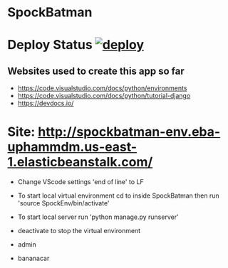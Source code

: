 # SpockBatman

# Deploy Status [![deploy](https://github.com/BenjDG/SpockBatman/actions/workflows/deploy.yml/badge.svg)](https://github.com/BenjDG/SpockBatman/actions/workflows/deploy.yml)

## Websites used to create this app so far
* https://code.visualstudio.com/docs/python/environments
* https://code.visualstudio.com/docs/python/tutorial-django
* https://devdocs.io/

# Site: http://spockbatman-env.eba-uphammdm.us-east-1.elasticbeanstalk.com/

- Change VScode settings 'end of line' to LF
- To start local virtual environment cd to inside SpockBatman then run 'source SpockEnv/bin/activate'
- To start local server run 'python manage.py runserver'
- deactivate to stop the virtual environment

- admin
- bananacar
